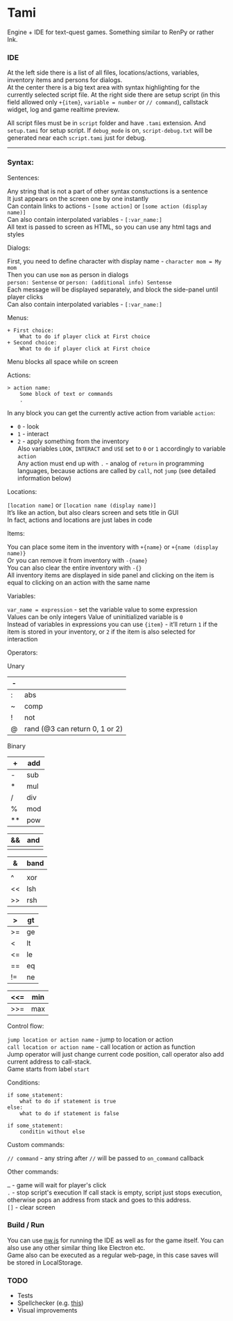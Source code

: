 # Tami

Engine + IDE for text-quest games. Something similar to RenPy or rather Ink.

### IDE

At the left side there is a list of all files, locations/actions, variables, inventory items and persons for dialogs.  
At the center there is a big text area with syntax highlighting for the currently selected script file.
At the right side there are setup script (in this field allowed only `+{item}`, `variable = number` or `// command`), callstack widget, log and game realtime preview.

All script files must be in `script` folder and have `.tami` extension. And `setup.tami` for setup script. If `debug_mode` is on, `script-debug.txt` will be generated near each `script.tami` just for debug.

---

### Syntax:

Sentences:

Any string that is not a part of other syntax constuctions is a sentence  
It just appears on the screen one by one instantly  
Can contain links to actions - `[some action]` or `[some action (display name)]`  
Can also contain interpolated variables - `[:var_name:]`  
All text is passed to screen as HTML, so you can use any html tags and styles

Dialogs:

First, you need to define character with display name - `character mom = My mom`  
Then you can use `mom` as person in dialogs  
`person: Sentense` or `person: (additional info) Sentense`  
Each message will be displayed separately, and block the side-panel until player clicks  
Can also contain interpolated variables - `[:var_name:]`

Menus:

```
+ First choice:
	What to do if player click at First choice
+ Second choice:
	What to do if player click at First choice
```

Menu blocks all space while on screen

Actions:

```
> action name:
	Some block of text or commands
	.
```

In any block you can get the currently active action from variable `action`:  
- `0` - look  
- `1` - interact  
- `2` - apply something from the inventory  
Also variables `LOOK`, `INTERACT` and `USE` set to `0` or `1` accordingly to variable `action`  
Any action must end up with `.` - analog of `return` in programming languages, because actions are called by `call`, not `jump` (see detailed information below)

Locations:

`[location name]` or `[location name (display name)]`  
It’s like an action, but also clears screen and sets title in GUI  
In fact, actions and locations are just labes in code

Items:

You can place some item in the inventory with `+{name}` or `+{name (display name)}`  
Or you can remove it from inventory with `-{name}`  
You can also clear the entire inventory with `-{}`  
All inventory items are displayed in side panel and clicking on the item is equal to clicking on an action with the same name

Variables:

`var_name = expression` -  set the variable value to some expression  
Values can be only integers 
Value of uninitialized variable is `0`  
Instead of variables in expressions you can use `{item}` - it’ll return `1` if the item is stored in your inventory, or `2` if the item is also selected for interaction

Operators:

Unary

| - |  |
| --- | --- |
| : | abs |
| ~ | comp |
| ! | not |
| @ | rand (@3 can return 0, 1 or 2) |

Binary

| + | add |
| --- | --- |
| - | sub |
| * | mul |
| / | div |
| % | mod |
| ** | pow |

| && | and |
| --- | --- |
| || | or |

| & | band |
| --- | --- |
| | | bor |
| ^ | xor |
| << | lsh |
| >> | rsh |

| > | gt |
| --- | --- |
| >= | ge |
| < | lt |
| <= | le |
| == | eq |
| != | ne |

| <<= | min |
| --- | --- |
| >>= | max |

Control flow:

`jump location or action name` - jump to location or action  
`call location or action name` - call location or action as function  
Jump operator will just change current code position, call operator also add current address to call-stack.  
Game starts from label `start`

Conditions:

```
if some_statement:
	what to do if statement is true
else:
	what to do if statement is false

if some_statement:
	conditin without else
```

Custom commands:

`// command` - any string after `//` will be passed to `on_command` callback

Other commands:

`…` - game will wait for player's click  
`.` - stop script's execution
If call stack is empty, script just stops execution, otherwise pops an address from stack and goes to this address.  
`[]` - clear screen

### Build / Run

You can use [nw.js](https://github.com/nwjs/nw.js) for running the IDE as well as for the game itself. You can also use any other similar thing like Electron etc.  
Game also can be executed as a regular web-page, in this case saves will be stored in LocalStorage.

### TODO
- Tests
- Spellchecker (e.g. [this](https://github.com/swenson/ace_spell_check_js))
- Visual improvements
